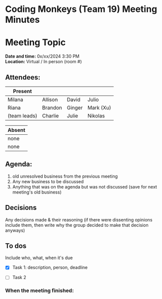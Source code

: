 # Coding Monkeys (Team 19) Meeting Minutes
# Meeting Topic

**Date and time:** 0x/xx/2024 3:30 PM  
**Location:** Virtual / In person (room #)

<!-- Note which members are present / absent (our team has 11 people) -->
## Attendees:
| Present      |             |            |            |
| -----------  | ----------- |----------- |----------- |
| Milana       | Allison     | David      | Julio      |
| Riana        | Brandon     | Ginger     | Mark (Xu)  |
| (team leads) | Charlie     | Julie      | Nikolas    |

<!--If no one is absent you can delete this, else move their names to the table -->
| Absent       |
| -----------  |
| none         |
| none         |


## Agenda:
1. old unresolved business from the previous meeting
2. Any new business to be discussed
3. Anything that was on the agenda but was not discussed (save for next meeting's old business)

## Decisions
Any decisions made & their reasoning (if there were dissenting opinions include them, then write why the group decided to make that decision anyways)

## To dos 
Include who, what, when it's due
- [x] Task 1: description, person, deadline
- [ ] Task 2


### When the meeting finished: 
